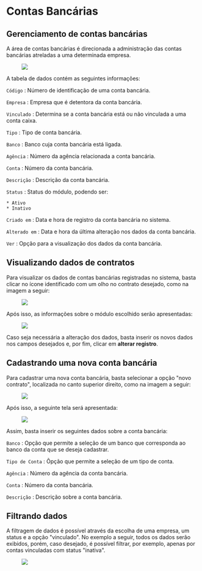 # Contas Bancárias

## Gerenciamento de contas bancárias

A área de contas bancárias é direcionada a administração das contas bancárias atreladas a uma determinada empresa.

<figure class="images">
    <img src="../../../../assets/prints-operacional/contas-bancarias.jpg" />
</figure>

A tabela de dados contém as seguintes informações:

`Código`
: Número de identificação de uma conta bancária.

`Empresa`
: Empresa que é detentora da conta bancária.

`Vinculado`
: Determina se a conta bancária está ou não vinculada a uma conta caixa.

`Tipo`
: Tipo de conta bancária.

`Banco`
: Banco cuja conta bancária está ligada.

`Agência`
: Número da agência relacionada a conta bancária.

`Conta`
: Número da conta bancária.

`Descrição`
: Descrição da conta bancária.

`Status`
: Status do módulo, podendo ser:

    * Ativo
    * Inativo

`Criado em`
: Data e hora de registro da conta bancária no sistema.

`Alterado em`
: Data e hora da última alteração nos dados da conta bancária.

`Ver`
: Opção para a visualização dos dados da conta bancária.

## Visualizando dados de contratos

Para visualizar os dados de contas bancárias registradas no sistema, basta clicar no ícone identificado com um olho no contrato desejado, como na imagem a seguir:

<figure class="images">
    <img src="../../../../assets/prints-operacional/contas-bancarias-olho.jpg" />
</figure>

Após isso, as informações sobre o módulo escolhido serão apresentadas:

<figure class="images">
    <img src="../../../../assets/prints-operacional/contas-bancarias-visualizando.jpg" />
</figure>

Caso seja necessária a alteração dos dados, basta inserir os novos dados nos campos desejados e, por fim, clicar em **alterar registro**.

## Cadastrando uma nova conta bancária

Para cadastrar uma nova conta bancária, basta selecionar a opção "novo contrato", localizada no canto superior direito, como na imagem a seguir:

<figure class="images">
    <img src="../../../../assets/prints-operacional/contas-bancarias-botao.jpg" />
</figure>

Após isso, a seguinte tela será apresentada:

<figure class="images">
    <img src="../../../../assets/prints-operacional/contas-bancarias-cadastrar.jpg" />
</figure>

Assim, basta inserir os seguintes dados sobre a conta bancária:

`Banco`
: Opção que permite a seleção de um banco que corresponda ao banco da conta que se deseja cadastrar.

`Tipo de Conta`
: Õpção que permite a seleção de um tipo de conta.

`Agência`
: Número da agência da conta bancária.

`Conta`
: Número da conta bancária.

`Descrição`
: Descrição sobre a conta bancária.

## Filtrando dados

A filtragem de dados é possível através da escolha de uma empresa, um status e a opção "vinculado". No exemplo a seguir, todos os dados serão exibidos, porém, caso desejado, é possível filtrar, por exemplo, apenas por contas vinculadas com status "inativa".

<figure class="images">
    <img src="../../../../assets/prints-operacional/contas-bancarias-filtro.jpg" />
</figure>